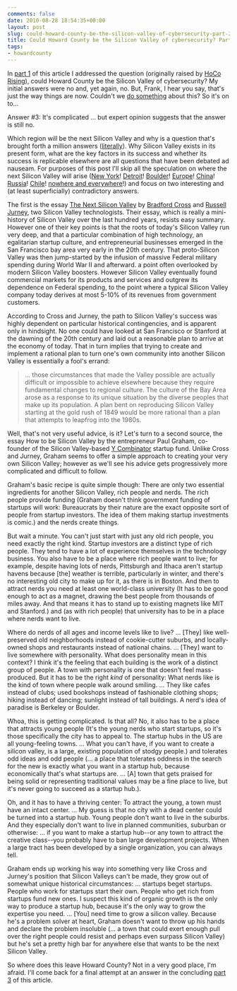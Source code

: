 ```yaml
---
comments: false
date: 2010-08-28 18:54:35+00:00
layout: post
slug: could-howard-county-be-the-silicon-valley-of-cybersecurity-part-2
title: Could Howard County be the Silicon Valley of cybersecurity? Part 2
tags:
- howardcounty
---
```


In [part 1](http://blog.hecker.org/2010/08/28/could-howard-county-be-the-silicon-valley-of-cybersecurity-part-1/) of this article I addressed the question (originally raised by [HoCo Rising](http://hocorising.blogspot.com/)), could Howard County be the Silicon Valley of cybersecurity? My initial answers were no and, yet again, no. But, Frank, I hear you say, that's just the way things are now. Couldn't we [do something](http://www.hceda.org/) about this? So it's on to...

Answer #3: It's complicated ... but expert opinion suggests that the answer is still no.

Which region will be the next Silicon Valley and why is a question that's brought forth a million answers ([literally](http://www.google.com/search?q=%22next+silicon+valley%22)). Why Silicon Valley exists in its present form, what are the key factors in its success and whether its success is replicable elsewhere are all questions that have been debated ad nauseam. For purposes of this post I'll skip all the speculation on where the next Silicon Valley will arise ([New York](http://www.cnn.com/2010/TECH/web/06/07/internet.week.new.york/)! [Detroit](http://money.cnn.com/video/fortune/2010/05/12/f_bsg_silicon_valley_detroit_energy.fortune/)! [Boulder](http://www.nytimes.com/2010/05/14/business/14boulder.html?src=tptw)! [Europe](http://thenextsiliconvalley.com/articles-reports/education/seven-reasons-europes-next-silicon-valley)! [China](http://www.npr.org/templates/story/story.php?storyId=127742250)! [Russia](http://www.cnbc.com/id/37999612/The_Next_Silicon_Valley)! [Chile](http://www.inc.com/articles/2010/05/chile-next-silicon-valley.html)! [nowhere and everywhere](http://davetroy.com/posts/is-silicon-valley-dead)!) and focus on two interesting and (at least superficially) contradictory answers.

The first is the essay [The Next Silicon Valley](http://measuringmeasures.com/blog/2010/8/9/the-next-silicon-valley.html) by [Bradford Cross](http://measuringmeasures.com/about/) and [Russell Jurney](http://www.linkedin.com/in/russelljurney), two Silicon Valley technologists. Their essay, which is really a mini-history of Silicon Valley over the last hundred years, resists easy summary. However one of their key points is that the roots of today's Silicon Valley run very deep, and that a particular combination of high technology, an egalitarian startup culture, and entrepreneurial businesses emerged in the San Francisco bay area very early in the 20th century. That proto-Silicon Valley was then jump-started by the infusion of massive Federal military spending during World War II and afterward. a point often overlooked by modern Silicon Valley boosters. However Silicon Valley eventually found commercial markets for its products and services and outgrew its dependence on Federal spending, to the point where a typical Silicon Valley company today derives at most 5-10% of its revenues from government customers.

According to Cross and Jurney, the path to Silicon Valley's success was highly dependent on particular historical contingencies, and is apparent only in hindsight. No one could have looked at San Francisco or Stanford at the dawning of the 20th century and laid out a reasonable plan to arrive at the economy of today. That in turn implies that trying to create and implement a rational plan to turn one's own community into another Silicon Valley is essentially a fool's errand:


<blockquote>... those circumstances that made the Valley possible are actually difficult or impossible to achieve elsewhere because they require fundamental changes to regional culture.  The culture of the Bay Area arose as a response to its unique situation by the diverse peoples that make up its population.  A plan bent on reproducing Silicon Valley starting at the gold rush of 1849 would be more rational than a plan that attempts to leapfrog into the 1980s.</blockquote>



Well, that's not very useful advice, is it? Let's turn to a second source, the essay How to be Silicon Valley by the entrepreneur Paul Graham, co-founder of the Silicon Valley-based [Y Combinator](http://en.wikipedia.org/wiki/Paul_Graham_%28computer_programmer%29) startup fund. Unlike Cross and Jurney, Graham seems to offer a simple approach to creating your very own Silicon Valley; however as we'll see his advice gets progressively more complicated and difficult to follow.

Graham's basic recipe is quite simple though: There are only two essential ingredients for another Silicon Valley, rich people and nerds. The rich people provide funding (Graham doesn't think government funding of startups will work: Bureaucrats by their nature are the exact opposite sort of people from startup investors. The idea of them making startup investments is comic.) and the nerds create things.

But wait a minute. You can't just start with just any old rich people, you need exactly the right kind. Startup investors are a distinct type of rich people. They tend to have a lot of experience themselves in the technology business. You also have to be a place where rich people want to live; for example, despite having lots of nerds, Pittsburgh and Ithaca aren't startup havens because [the] weather is terrible, particularly in winter, and there's no interesting old city to make up for it, as there is in Boston. And then to attract nerds you need at least one world-class university (It has to be good enough to act as a magnet, drawing the best people from thousands of miles away. And that means it has to stand up to existing magnets like MIT and Stanford.) and (as with rich people) that university has to be in a place where nerds want to live.

Where do nerds of all ages and income levels like to live? ... [They] like well-preserved old neighborhoods instead of cookie-cutter suburbs, and locally-owned shops and restaurants instead of national chains. ... [They] want to live somewhere with personality. What does personality mean in this context?  I think it's the feeling that each building is the work of a distinct group of people. A town with personality is one that doesn't feel mass-produced. But it has to be the right _kind_ of personality: What nerds like is the kind of town where people walk around smiling. ... They like cafes instead of clubs; used bookshops instead of fashionable clothing shops; hiking instead of dancing; sunlight instead of tall buildings. A nerd's idea of paradise is Berkeley or Boulder.

Whoa, this is getting complicated. Is that all? No, it also has to be a place that attracts young people (It's the young nerds who start startups, so it's those specifically the city has to appeal to. The startup hubs in the US are all young-feeling towns. ... What you can't have, if you want to create a silicon valley, is a large, existing population of stodgy people.) and tolerates odd ideas and odd people (... a place that tolerates oddness in the search for the new is exactly what you want in a startup hub, because economically that's what startups are. ... [A] town that gets praised for being solid or representing traditional values may be a fine place to live, but it's never going to succeed as a startup hub.).

Oh, and it has to have a thriving center: To attract the young, a town must have an intact center. ... My guess is that no city with a dead center could be turned into a startup hub. Young people don't want to live in the suburbs. And they especially don't want to live in planned communities, suburban or otherwise: ... if you want to make a startup hub--or any town to attract the creative class--you probably have to ban large development projects. When a large tract has been developed by a single organization, you can always tell.

Graham ends up working his way into something very like Cross and Jurney's position that Silicon Valleys can't be made, they grow out of somewhat unique historical circumstances: ... startups beget startups. People who work for startups start their own. People who get rich from startups fund new ones. I suspect this kind of organic growth is the only way to produce a startup hub, because it's the only way to grow the expertise you need. ... [You] need time to grow a silicon valley. Because he's a problem solver at heart, Graham doesn't want to throw up his hands and declare the problem insoluble (... a town that could exert enough pull over the right people could resist and perhaps even surpass Silicon Valley) but he's set a pretty high bar for anywhere else that wants to be the next Silicon Valley.

So where does this leave Howard County? Not in a very good place, I'm afraid. I'll come back for a final attempt at an answer in the concluding [part 3](http://blog.hecker.org/2010/08/28/could-howard-county-be-the-silicon-valley-of-cybersecurity-part-3/) of this article.
